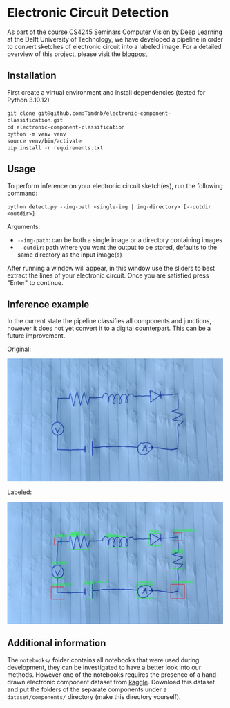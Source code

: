 # Electronic Circuit Detection
As part of the course CS4245 Seminars Computer Vision by Deep Learning at the Delft University of Technology, we have developed a pipeline in order to convert sketches of electronic circuit into a labeled image. For a detailed overview of this project, please visit the [blogpost](https://timdnb.github.io/electronic-component-classification/).

## Installation
First create a virtual environment and install dependencies (tested for Python 3.10.12)
```
git clone git@github.com:Timdnb/electronic-component-classification.git
cd electronic-component-classification
python -m venv venv
source venv/bin/activate
pip install -r requirements.txt
```

## Usage
To perform inference on your electronic circuit sketch(es), run the following command:

```
python detect.py --img-path <single-img | img-directory> [--outdir <outdir>]
```
Arguments:
- `--img-path`: can be both a single image or a directory containing images
- `--outdir`: path where you want the output to be stored, defaults to the same directory as the input image(s)

After running a window will appear, in this window use the sliders to best extract the lines of your electronic circuit. Once you are satisfied press "Enter" to continue.

## Inference example
In the current state the pipeline classifies all components and junctions, however it does not yet convert it to a digital counterpart. This can be a future improvement.

Original:

<img src="assets/example_image.jpg" alt="electronic circuit" width="500"/>

Labeled:

<img src="assets/example_image_labeled.jpg" alt="labeled electronic circuit" width="500"/>

## Additional information
The `notebooks/` folder contains all notebooks that were used during development, they can be investigated to have a better look into our methods. However one of the notebooks requires the presence of a hand-drawn electronic component dataset from [kaggle](https://www.kaggle.com/datasets/moodrammer/handdrawn-circuit-schematic-components). Download this dataset and put the folders of the separate components under a `dataset/components/` directory (make this directory yourself).
